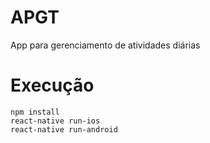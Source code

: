 # APGT
App para gerenciamento de atividades diárias

# Execução
```
npm install
react-native run-ios 
react-native run-android
```